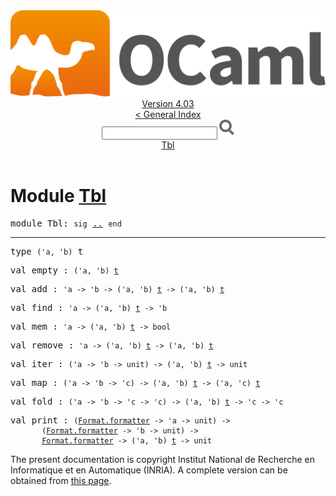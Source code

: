 <!-- ((! set title API !)) ((! set documentation !)) ((! set api !)) ((! set nobreadcrumb !)) -->
<div class="api"><header><nav class="toc brand"><a class="brand" href="https://ocaml.org/"><img src="colour-logo-gray.svg" class="svg" alt="OCaml"></a></nav><nav class="toc"><div class="toc_version"><a href="/docs" id="version-select">Version 4.03</a></div><a href="index.html">&lt; General Index</a><div class="api_search"><input type="text" name="apisearch" id="api_search" oninput="mySearch(false);" onkeypress="this.oninput();" onclick="this.oninput();" onpaste="this.oninput();">
<img src="search_icon.svg" alt="Search" class="svg" onclick="mySearch(false)"></div>
<div id="search_results"></div><div class="toc_title"><a href="#top">Tbl</a></div><ul></ul></nav></header>

<h1>Module <a href="type_Tbl.html">Tbl</a></h1>

<pre><span class="keyword">module</span> Tbl: <code class="code"><span class="keyword">sig</span></code> <a href="Tbl.html">..</a> <code class="code"><span class="keyword">end</span></code></pre><hr width="100%">

<pre><span id="TYPEt"><span class="keyword">type</span> <code class="type">('a, 'b)</code> t</span> </pre>


<pre><span id="VALempty"><span class="keyword">val</span> empty</span> : <code class="type">('a, 'b) <a href="Tbl.html#TYPEt">t</a></code></pre>
<pre><span id="VALadd"><span class="keyword">val</span> add</span> : <code class="type">'a -&gt; 'b -&gt; ('a, 'b) <a href="Tbl.html#TYPEt">t</a> -&gt; ('a, 'b) <a href="Tbl.html#TYPEt">t</a></code></pre>
<pre><span id="VALfind"><span class="keyword">val</span> find</span> : <code class="type">'a -&gt; ('a, 'b) <a href="Tbl.html#TYPEt">t</a> -&gt; 'b</code></pre>
<pre><span id="VALmem"><span class="keyword">val</span> mem</span> : <code class="type">'a -&gt; ('a, 'b) <a href="Tbl.html#TYPEt">t</a> -&gt; bool</code></pre>
<pre><span id="VALremove"><span class="keyword">val</span> remove</span> : <code class="type">'a -&gt; ('a, 'b) <a href="Tbl.html#TYPEt">t</a> -&gt; ('a, 'b) <a href="Tbl.html#TYPEt">t</a></code></pre>
<pre><span id="VALiter"><span class="keyword">val</span> iter</span> : <code class="type">('a -&gt; 'b -&gt; unit) -&gt; ('a, 'b) <a href="Tbl.html#TYPEt">t</a> -&gt; unit</code></pre>
<pre><span id="VALmap"><span class="keyword">val</span> map</span> : <code class="type">('a -&gt; 'b -&gt; 'c) -&gt; ('a, 'b) <a href="Tbl.html#TYPEt">t</a> -&gt; ('a, 'c) <a href="Tbl.html#TYPEt">t</a></code></pre>
<pre><span id="VALfold"><span class="keyword">val</span> fold</span> : <code class="type">('a -&gt; 'b -&gt; 'c -&gt; 'c) -&gt; ('a, 'b) <a href="Tbl.html#TYPEt">t</a> -&gt; 'c -&gt; 'c</code></pre>
<pre><span id="VALprint"><span class="keyword">val</span> print</span> : <code class="type">(<a href="Format.html#TYPEformatter">Format.formatter</a> -&gt; 'a -&gt; unit) -&gt;<br>       (<a href="Format.html#TYPEformatter">Format.formatter</a> -&gt; 'b -&gt; unit) -&gt;<br>       <a href="Format.html#TYPEformatter">Format.formatter</a> -&gt; ('a, 'b) <a href="Tbl.html#TYPEt">t</a> -&gt; unit</code></pre><div class="copyright">The present documentation is copyright Institut National de Recherche en Informatique et en Automatique (INRIA). A complete version can be obtained from <a href="http://caml.inria.fr/pub/docs/manual-ocaml/">this page</a>.</div></div>